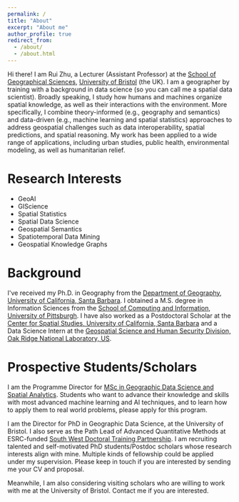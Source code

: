 ```yaml
---
permalink: /
title: "About"
excerpt: "About me"
author_profile: true
redirect_from: 
  - /about/
  - /about.html
---
```


Hi there! I am Rui Zhu, a Lecturer (Assistant Professor) at the [School of Geographical Sciences](https://www.bristol.ac.uk/geography/), [University of Bristol](https://www.bristol.ac.uk/) (the UK). I am a geographer by training with a background in data science (so you can call me a spatial data scientist). Broadly speaking, I study how humans and machines organize spatial knowledge, as well as their interactions with the environment. More specifically, I combine theory-informed (e.g., geography and semantics) and data-driven (e.g., machine learning and spatial statistics) approaches to address geospatial challenges such as data interoperability, spatial predictions, and spatial reasoning. My work has been applied to a wide range of applications, including urban studies, public health, environmental modeling, as well as humanitarian relief.

Research Interests
======
* GeoAI 
* GIScience
* Spatial Statistics
* Spatial Data Science
* Geospatial Semantics 
* Spatiotemporal Data Mining 
* Geospatial Knowledge Graphs


Background 
======
I've received my Ph.D. in Geography from the [Department of Geography](https://www.geog.ucsb.edu/), [University of California, Santa Barbara](https://www.ucsb.edu/). I obtained a M.S. degree in Information Sciences from the [School of Computing and Information](https://www.sci.pitt.edu/), [University of Pittsburgh](https://www.pitt.edu/). I have also worked as a Postdoctoral Scholar at the [Center for Spatial Studies, University of California, Santa Barbara](https://spatial.ucsb.edu/) and a Data Science Intern at the [Geospatial Science and Human Security Division, Oak Ridge National Laboratory, US](https://www.ornl.gov/gshsd). 

<span>Prospective Students/Scholars</span>
======
I am the Programme Director for [MSc in Geographic Data Science and Spatial Analytics](https://www.bristol.ac.uk/study/postgraduate/taught/msc-geographic-data-science-and-spatial-analytics/). Students who want to advance their knowledge and skills with most advanced machine learning and AI techniques, and to learn how to apply them to real world problems, please apply for this program.  

I am the Director for PhD in Geographic Data Science, at the University of Bristol. I also serve as the Path Lead of Advanced Quantitative Methods at ESRC-funded [South West Doctoral Training Partnership](https://www.swdtp.ac.uk/). I am recruiting talented and self-motivated PhD students/Postdoc scholars whose research interests align with mine. Multiple kinds of fellowship could be applied under my supervision. Please keep in touch if you are interested by sending me your CV and proposal. 

Meanwhile, I am also considering visiting scholars who are willing to work with me at the University of Bristol. Contact me if you are interested. 


<!-- <span>News</span>
======
* [February, 2023] The [2nd Workshop on Geospatial Knowledge Graphs and Geospatial AI](https://geokg-geoai2023.github.io/) will be colocated with [GIScience2023](https://giscience2023.github.io/). We look forward to seeing you at Leeds, UK! 
* [February, 2023] The [4th Spatial Data Science Symposium (SDSS2023)](http://sdss2023.spatial-data-science.net/index.html) will be hosted again as a distributed and online event on September 5-6, 2023. McGill University is confirmed as one of the hubs. 
* [February, 2023] I am serving on multiple program committees in 2023, including [KG4S](https://kg4s.org/) (colocated at [TheWebConf2023](https://www2023.thewebconf.org/)), [ESWC2023](https://2023.eswc-conferences.org/), [CPGIS2023](https://www.cpgis.org/Conferences/ConferenceDefault.aspx?ID=2079), [AGILE2023](https://agile-online.org/), [EASM'23](https://ptal-io.github.io/easm2023/), and [LocBigDataAI 2023](https://lbs.icaci.org/locbigdata2023/) (colocated with [ICC2023](https://icc2023.org/)). Look forward to seeing you at these exciting events! 
* [October, 2022] The [1st ACM SIGSPATIAL Workshop on Geospatial Knowledge Graphs (GeoKG 2022)](https://geokg-sigspatial.github.io/geokg2022/) will be held on Nov. 1st at Seattle. This year, we have a very exciting program incluing four accepted papers and one Keynote talk by [Prof. Craig A. Knoblock](https://viterbi.usc.edu/directory/faculty/Knoblock/Craig). 
* [October, 2022] A joint [White Paper on Locational Information and the Public Interest](https://www.aag.org/wp-content/uploads/1900/09/2022-White-Paper-on-Locational-Information-and-the-Public-Interest.pdf) is now released. It is part of the [GeoEthics Program](https://www.aag.org/program/locational-information-and-the-public-interest/) organized by [AAG](https://www.aag.org/). 
* [October, 2022] Our paper: ["Knowledge Explorer: Exploring the 12-Billion-Statement KnowWhereGraph Using Faceted Search"](https://dl.acm.org/doi/10.1145/3557915.3561009) won the best demo paper at the [30th ACM SIGSPATIAL 2022](https://sigspatial2022.sigspatial.org/). -->


<!-- * [August, 2022] Paper deadline for GeoKG 2022 is extended to August 29th, 2022. For more info, click [here](https://geokg-sigspatial.github.io/geokg2022/). --> 
<!-- * [August, 2022] Registration for the [3rd Spatial Data Science Symposium](https://sdss2022.spatial-data-science.net/) is open. 
 -->

<!-- Site-wide configuration
------
The main configuration file for the site is in the base directory in [_config.yml](https://github.com/academicpages/academicpages.github.io/blob/master/_config.yml), which defines the content in the sidebars and other site-wide features. You will need to replace the default variables with ones about yourself and your site's github repository. The configuration file for the top menu is in [_data/navigation.yml](https://github.com/academicpages/academicpages.github.io/blob/master/_data/navigation.yml). For example, if you don't have a portfolio or blog posts, you can remove those items from that navigation.yml file to remove them from the header. 

Create content & metadata
------
For site content, there is one markdown file for each type of content, which are stored in directories like _publications, _talks, _posts, _teaching, or _pages. For example, each talk is a markdown file in the [_talks directory](https://github.com/academicpages/academicpages.github.io/tree/master/_talks). At the top of each markdown file is structured data in YAML about the talk, which the theme will parse to do lots of cool stuff. The same structured data about a talk is used to generate the list of talks on the [Talks page](https://academicpages.github.io/talks), each [individual page](https://academicpages.github.io/talks/2012-03-01-talk-1) for specific talks, the talks section for the [CV page](https://academicpages.github.io/cv), and the [map of places you've given a talk](https://academicpages.github.io/talkmap.html) (if you run this [python file](https://github.com/academicpages/academicpages.github.io/blob/master/talkmap.py) or [Jupyter notebook](https://github.com/academicpages/academicpages.github.io/blob/master/talkmap.ipynb), which creates the HTML for the map based on the contents of the _talks directory).

**Markdown generator**

I have also created [a set of Jupyter notebooks](https://github.com/academicpages/academicpages.github.io/tree/master/markdown_generator
) that converts a CSV containing structured data about talks or presentations into individual markdown files that will be properly formatted for the academicpages template. The sample CSVs in that directory are the ones I used to create my own personal website at stuartgeiger.com. My usual workflow is that I keep a spreadsheet of my publications and talks, then run the code in these notebooks to generate the markdown files, then commit and push them to the GitHub repository.

How to edit your site's GitHub repository
------
Many people use a git client to create files on their local computer and then push them to GitHub's servers. If you are not familiar with git, you can directly edit these configuration and markdown files directly in the github.com interface. Navigate to a file (like [this one](https://github.com/academicpages/academicpages.github.io/blob/master/_talks/2012-03-01-talk-1.md) and click the pencil icon in the top right of the content preview (to the right of the "Raw | Blame | History" buttons). You can delete a file by clicking the trashcan icon to the right of the pencil icon. You can also create new files or upload files by navigating to a directory and clicking the "Create new file" or "Upload files" buttons. 

Example: editing a markdown file for a talk
![Editing a markdown file for a talk](/images/editing-talk.png)

For more info
------
More info about configuring academicpages can be found in [the guide](https://academicpages.github.io/markdown/). The [guides for the Minimal Mistakes theme](https://mmistakes.github.io/minimal-mistakes/docs/configuration/) (which this theme was forked from) might also be helpful. -->
